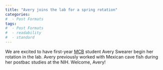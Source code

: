 ```yaml
---
title: "Avery joins the lab for a spring rotation"
categories:
#  - Post Formats
tags:
#  - Post Formats
#  - readability
#  - standard
---
```

We are excited to have first-year [MCB](https://mcb-seattle.edu/) student Avery Swearer begin her rotation in the lab. Avery previously worked with Mexican cave fish during her postbac studies at the NIH. Welcome, Avery!
